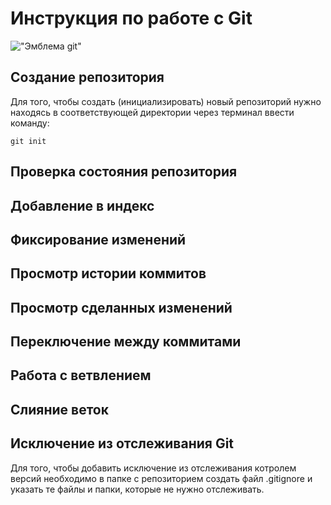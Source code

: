 # **Инструкция по работе с Git**

!["Эмблема git"](git.png)

## Создание репозитория

Для того, чтобы создать (инициализировать) новый репозиторий нужно находясь в соответствующей директории через терминал ввести команду:

    git init

## Проверка состояния репозитория


## Добавление в индекс 


## Фиксирование изменений 


## Просмотр истории коммитов


## Просмотр сделанных изменений


## Переключение между коммитами


## Работа с ветвлением


## Слияние веток

## Исключение из отслеживания Git

Для того, чтобы добавить исключение из отслеживания котролем версий необходимо в папке с репозиторием создать файл .gitignore и указать те файлы и папки, которые не нужно отслеживать.